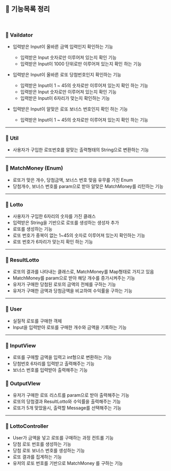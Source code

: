 ## 📌 기능목록 정리

</br>

### 📌 Vaildator
- 입력받은 Input이 올바른 금액 입력인지 확인하는 기능
    - 입력받은 Input 숫자로만 이루어져 있는지 확인 기능
    - 입력받은 Input이 1000 단위로만 이루어져 있는지 확인 하는 기능

- 입력받은 Input이 올바른 로또 당첨번호인지 확인하는 기능
    - 입력받은 Input이 1 ~ 45의 숫자로만 이루어져 있는지 확인 하는 기능
    - 입력받은 Input 숫자로만 이루어져 있는지 확인 기능
    - 입력받은 Input이 6자리가 맞는지 확인하는 기능

- 입력받은 Input이 알맞은 로또 보너스 번호인지 확인 하는 기능
    - 입력받은 Input이 1 ~ 45의 숫자로만 이루어져 있는지 확인 하는 기능

---

### 📌 Util
- 사용자가 구입한 로또번호를 알맞는 출력형태의 String으로 변환하는 기능

---

### 📌 MatchMoney (Enum)
- 로또가 맞은 개수, 당첨금액, 보너스 번호 맞음 유무를 가진 Enum
- 당첨개수, 보너스 번호를 param으로 받아 알맞은 MatchMoney를 리턴하는 기능

---

### 📌 Lotto
- 사용자가 구입한 6자리의 숫자를 가진 클래스
- 입력받은 String을 기반으로 로또를 생성하는 생성자 추가
- 로또를 생성하는 기능
- 로또 번호가 중복이 없는 1~45의 숫자로 이루어져 있는지 확인하는 기능
- 로또 번호가 6자리가 맞는지 확인 하는 기능

---

### 📌 ResultLotto
- 로또의 결과를 나타내는 클래스로, MatchMoney를 Map형태로 가지고 있음
- MatchMoney를 param으로 받아 해당 개수를 증가시켜주는 기능
- 유저가 구매한 당첨된 로또의 금액의 전체를 구하는 기능
- 유저가 구매한 금액과 당첨금액을 비교하여 수익률을 구하는 기능

--- 

### 📌 User
- 실질적 로또를 구매한 객체
- Input을 입력받아 로또를 구매한 개수와 금액을 기록하는 기능

--- 

### 📌 InputView
- 로또를 구매할 금액을 입력고 int형으로 변환하는 기능
- 당첨번호 6자리를 입력받고 출력해주는 기능
- 보너스 번호를 입력받아 출력해주는 기능

### 📌 OutputVIew
- 유저가 구매한 로또 리스트를 param으로 받아 출력해주는 기능
- 로또의 당첨결과 ResultLotto와 수익률을 출력해주는 기능
- 로또가 5개 맞았을시, 출력할 Message를 선택해주는 기능

---

### 📌 LottoController
- User가 금액을 넣고 로또를 구매하는 과정 컨트롤 기능
- 당첨 로또 번호를 생성하는 기능
- 당첨 로또 보너스 번호를 생성하는 기능
- 로또 결과를 집계하는 기능
- 유저의 로또 번호를 기반으로 MatchMoney 를 구하는 기능
